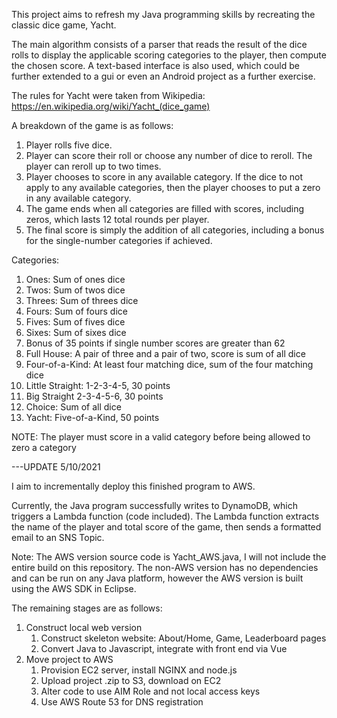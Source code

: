 This project aims to refresh my Java programming skills by recreating the classic dice game, Yacht.

The main algorithm consists of a parser that reads the result of the dice rolls to display the applicable scoring categories to the player, then compute the chosen score. A text-based interface is also used, which could be further extended to a gui or even an Android project as a further exercise.

The rules for Yacht were taken from Wikipedia: https://en.wikipedia.org/wiki/Yacht_(dice_game)

A breakdown of the game is as follows:
1. Player rolls five dice.
2. Player can score their roll or choose any number of dice to reroll. The player can reroll up to two times.
3. Player chooses to score in any available category. If the dice to not apply to any available categories, then the player chooses to put a zero in any available category.
4. The game ends when all categories are filled with scores, including zeros, which lasts 12 total rounds per player.
5. The final score is simply the addition of all categories, including a bonus for the single-number categories if achieved.

Categories:
1. Ones: Sum of ones dice
2. Twos: Sum of twos dice
3. Threes: Sum of threes dice
4. Fours: Sum of fours dice
5. Fives: Sum of fives dice
6. Sixes: Sum of sixes dice
7. Bonus of 35 points if single number scores are greater than 62
8. Full House: A pair of three and a pair of two, score is sum of all dice
9. Four-of-a-Kind: At least four matching dice, sum of the four matching dice
10. Little Straight: 1-2-3-4-5, 30 points
11. Big Straight 2-3-4-5-6, 30 points
12. Choice: Sum of all dice
13. Yacht: Five-of-a-Kind, 50 points

NOTE: The player must score in a valid category before being allowed to zero a category

---UPDATE 5/10/2021

I aim to incrementally deploy this finished program to AWS.

Currently, the Java program successfully writes to DynamoDB, which triggers a Lambda function (code included). The Lambda function extracts the name of the player and total score of the game, then sends a formatted email to an SNS Topic.

Note: The AWS version source code is Yacht_AWS.java, I will not include the entire build on this repository. The non-AWS version has no dependencies and can be run on any Java platform, however the AWS version is built using the AWS SDK in Eclipse.

The remaining stages are as follows:
1. Construct local web version
	1. Construct skeleton website: About/Home, Game, Leaderboard pages
	2. Convert Java to Javascript, integrate with front end via Vue
2. Move project to AWS
	1. Provision EC2 server, install NGINX and node.js
	2. Upload project .zip to S3, download on EC2
	3. Alter code to use AIM Role and not local access keys
	4. Use AWS Route 53 for DNS registration
